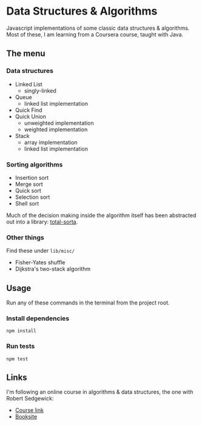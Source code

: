 # Data Structures & Algorithms

Javascript implementations of some classic data structures & algorithms. Most
of these, I am learning from a Coursera course, taught with Java.

## The menu

### Data structures

* Linked List
  * singly-linked
* Queue
  * linked list implementation
* Quick Find
* Quick Union
  * unweighted implementation
  * weighted implementation
* Stack
  * array implementation
  * linked list implementation

### Sorting algorithms

* Insertion sort
* Merge sort
* Quick sort
* Selection sort
* Shell sort

Much of the decision making inside the algorithm itself has been abstracted
out into a library: [total-sorta](https://www.npmjs.com/package/total-sorta).

### Other things

Find these under `lib/misc/`

* Fisher-Yates shuffle
* Dijkstra's two-stack algorithm

## Usage

Run any of these commands in the terminal from the project root.

### Install dependencies

`npm install`

### Run tests

`npm test`

## Links

I'm following an online course in algorithms & data structures, the one with
Robert Sedgewick:

* [Course link](https://www.coursera.org/course/algs4partI)
* [Booksite](http://algs4.cs.princeton.edu/home/)
